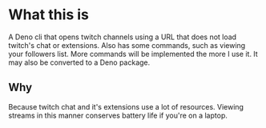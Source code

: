 # What this is

A Deno cli that opens twitch channels using a URL that does not load twitch's chat or extensions. Also has some commands, such as viewing your followers list. More commands
will be implemented the more I use it. It may also be converted to a Deno package.

## Why

Because twitch chat and it's extensions use a lot of resources. Viewing streams in this manner conserves battery life if you're on a laptop.
